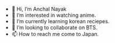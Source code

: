 - 👋 Hi, I’m Anchal Nayak
- 👀 I’m interested in watching anime.
- 🌱 I’m currently learning korean reciepes.
- 💞️ I’m looking to collaborate on BTS.
- 📫 How to reach me come to Japan.
